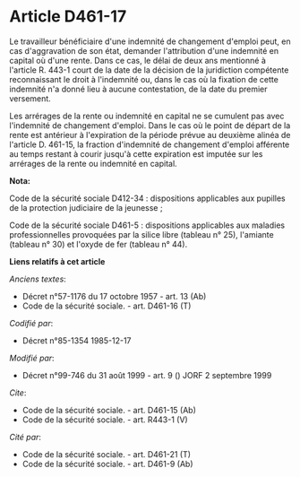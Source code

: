 # Article D461-17

Le travailleur bénéficiaire d'une indemnité de changement d'emploi peut, en cas d'aggravation de son état, demander
l'attribution d'une indemnité en capital où d'une rente. Dans ce cas, le délai de deux ans mentionné à l'article R. 443-1
court de la date de la décision de la juridiction compétente reconnaissant le droit à l'indemnité ou, dans le cas où la
fixation de cette indemnité n'a donné lieu à aucune contestation, de la date du premier versement.

Les arrérages de la rente ou indemnité en capital ne se cumulent pas avec l'indemnité de changement d'emploi. Dans le cas où
le point de départ de la rente est antérieur à l'expiration de la période prévue au deuxième alinéa de l'article D. 461-15,
la fraction d'indemnité de changement d'emploi afférente au temps restant à courir jusqu'à cette expiration est imputée sur
les arrérages de la rente ou indemnité en capital.

**Nota:**

Code de la sécurité sociale D412-34 : dispositions applicables aux pupilles de la protection judiciaire de la jeunesse ; 

Code de la sécurité sociale D461-5 : dispositions applicables aux maladies professionnelles provoquées par la silice libre
(tableau n° 25), l'amiante (tableau n° 30) et l'oxyde de fer (tableau n° 44).

**Liens relatifs à cet article**

_Anciens textes_:

  - Décret n°57-1176 du 17 octobre 1957 - art. 13 (Ab)
  - Code de la sécurité sociale. - art. D461-16 (T)

_Codifié par_:

  - Décret n°85-1354 1985-12-17

_Modifié par_:

  - Décret n°99-746 du 31 août 1999 - art. 9 () JORF 2 septembre 1999

_Cite_:

  - Code de la sécurité sociale. - art. D461-15 (Ab)
  - Code de la sécurité sociale. - art. R443-1 (V)

_Cité par_:

  - Code de la sécurité sociale. - art. D461-21 (T)
  - Code de la sécurité sociale. - art. D461-9 (Ab)
